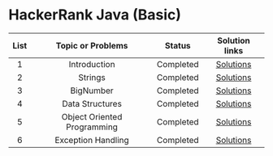 # HackerRank Java (Basic)



|  List |   Topic or Problems      |        Status       | Solution links |                                                        
| :---: | :--------------------------------------: | :-----------------: | :------------------------: | 
|   1   | Introduction |  Completed     | [Solutions](https://github.com/AbuNSarker/Java_and_JavaEE_works/tree/main/HackerRank_Java_Basic/1.%20Introduction)        |
|   2   |  Strings      |  Completed    |  [Solutions](https://github.com/AbuNSarker/Java_and_JavaEE_works/tree/main/HackerRank_Java_Basic/2.%20Strings)   |
|   3   |  BigNumber      |  Completed    |  [Solutions](https://github.com/AbuNSarker/Java_and_JavaEE_works/tree/main/HackerRank_Java_Basic/3.%20BigNumber)  |
|   4   |  Data Structures      |  Completed    |  [Solutions](#)   |
|   5   |  Object Oriented Programming      |  Completed    |  [Solutions](#)   |
|   6   |  Exception Handling      |  Completed    |  [Solutions](#)   |